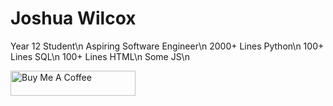 # Joshua Wilcox

Year 12 Student\n
Aspiring Software Engineer\n
2000+ Lines Python\n
100+ Lines SQL\n
100+ Lines HTML\n
Some JS\n



  
<a href="https://www.buymeacoffee.com/JMWCX" target="_blank"><img src="https://cdn.buymeacoffee.com/buttons/default-orange.png" alt="Buy Me A Coffee" height="40" width="200"></a>

